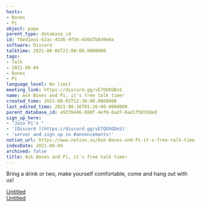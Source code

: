 ```yaml
---
hosts:
- Bones
- Pi
object: page
parent_type: database_id
id: f8ed1ea1-62ac-4336-9f56-450d7b8d9e0a
software: Discord
talktime: 2021-08-04T21:00:00.0000000
tags:
- Talk
- 2021-08-04
- Bones
- Pi
language_level: No limit
meeting_link: https://discord.gg/vE7QUXGDnS
name: Ask Bones and Pi, it's free talk time!
created_time: 2021-08-02T12:38:00.0000000
last_edited_time: 2021-08-16T01:26:00.0000000
parent_database_id: e9339446-880f-4ef0-8ad7-8ad1f507dded
sign_up_here:
- "Join Pi's "
- '[Discord ](https://discord.gg/vE7QUXGDnS)'
- 'server and sign up in #annoncements!'
notion_url: https://www.notion.so/Ask-Bones-and-Pi-it-s-free-talk-time-f8ed1ea162ac43369f56450d7b8d9e0a
indexDate: 2021-08-04
archived: false
title: Ask Bones and Pi, it's free talk time!
---
```


Bring a drink or two, make yourself comfortable, come and hang out with us!

[Untitled](https://www.notion.so/12c4a9e645d54aefa860b5f927a0b220)   
[Untitled](https://www.notion.so/482e61b02b9c4456b2b4fe86bb7544c6)   







